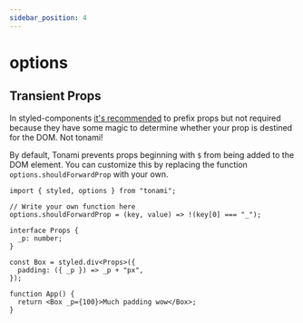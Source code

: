 ```yaml
---
sidebar_position: 4
---
```


# options

## Transient Props

In styled-components [it's recommended](https://styled-components.com/docs/api#transient-props) to prefix props but not required because they have some magic to determine whether your prop is destined for the DOM. Not tonami!

By default, Tonami prevents props beginning with `$` from being added to the DOM element. You can customize this by replacing the function `options.shouldForwardProp` with your own.

```tsx
import { styled, options } from "tonami";

// Write your own function here
options.shouldForwardProp = (key, value) => !(key[0] === "_");

interface Props {
  _p: number;
}

const Box = styled.div<Props>({
  padding: ({ _p }) => _p + "px",
});

function App() {
  return <Box _p={100}>Much padding wow</Box>;
}
```
